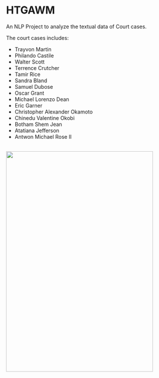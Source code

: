 # HTGAWM

An NLP Project to analyze the textual data of Court cases.

The court cases includes:

- Trayvon Martin
- Philando Castile
- Walter Scott
- Terrence Crutcher
- Tamir Rice
- Sandra Bland
- Samuel Dubose
- Oscar Grant
- Michael Lorenzo Dean
- Eric Garner
- Christopher Alexander Okamoto
- Chinedu Valentine Okobi
- Botham Shem Jean
- Atatiana Jefferson
- Antwon Michael Rose II

<br>
<img src="https://github.com/acheamponge/HTGAWM/img/sf.jpg" align="middle" height="600" width="400">